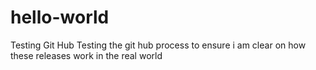 # hello-world
Testing Git Hub
Testing the git hub process to ensure i am clear on how these releases work in the real world
